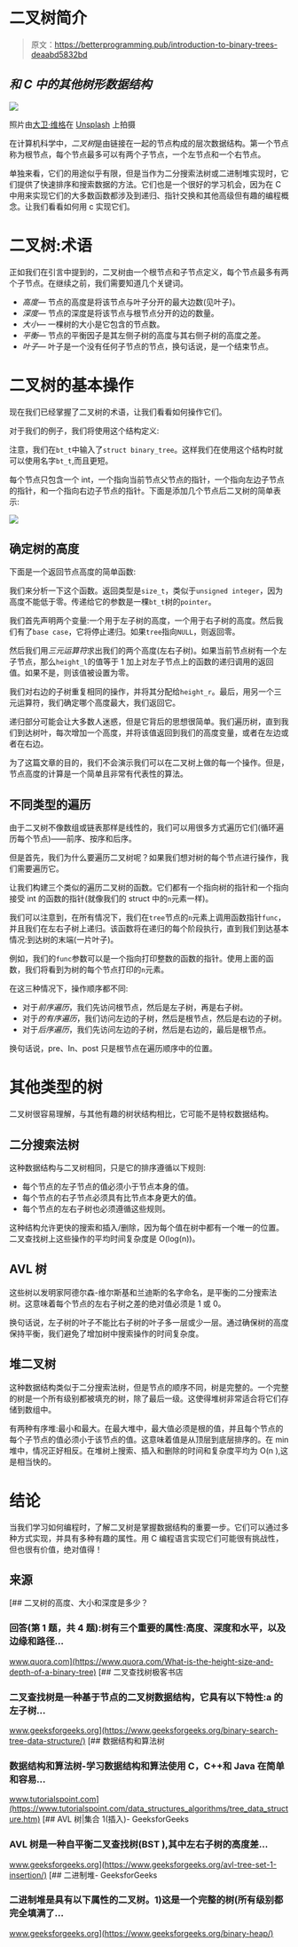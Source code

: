 # 二叉树简介

> 原文：<https://betterprogramming.pub/introduction-to-binary-trees-deaabd5832bd>

## *和 C 中的其他树形数据结构*

![](img/a8adf7485595e6ec030f256b4a3bd90a.png)

照片由[大卫·维格](https://unsplash.com/@davidvig?utm_source=unsplash&utm_medium=referral&utm_content=creditCopyText)在 [Unsplash](https://unsplash.com/search/photos/tree?utm_source=unsplash&utm_medium=referral&utm_content=creditCopyText) 上拍摄

在计算机科学中，*二叉树*是由链接在一起的节点构成的层次数据结构。第一个节点称为根节点，每个节点最多可以有两个子节点，一个左节点和一个右节点。

单独来看，它们的用途似乎有限，但是当作为二分搜索法树或二进制堆实现时，它们提供了快速排序和搜索数据的方法。它们也是一个很好的学习机会，因为在 C 中用来实现它们的大多数函数都涉及到递归、指针交换和其他高级但有趣的编程概念。让我们看看如何用 c 实现它们。

# 二叉树:术语

正如我们在引言中提到的，二叉树由一个根节点和子节点定义，每个节点最多有两个子节点。在继续之前，我们需要知道几个关键词。

*   *高度—* 节点的高度是将该节点与叶子分开的最大边数(见叶子)。
*   *深度—* 节点的深度是将该节点与根节点分开的边的数量。
*   *大小—* 一棵树的大小是它包含的节点数。
*   *平衡—* 节点的平衡因子是其左侧子树的高度与其右侧子树的高度之差。
*   *叶子—* 叶子是一个没有任何子节点的节点，换句话说，是一个结束节点。

# **二叉树的基本操作**

现在我们已经掌握了二叉树的术语，让我们看看如何操作它们。

对于我们的例子，我们将使用这个结构定义:

注意，我们在`bt_t`中输入了`struct binary_tree`。这样我们在使用这个结构时就可以使用名字`bt_t`,而且更短。

每个节点只包含一个 int，一个指向当前节点父节点的指针，一个指向左边子节点的指针，和一个指向右边子节点的指针。下面是添加几个节点后二叉树的简单表示:

![](img/bb14b83d2a7611839c8b089fdf942884.png)

## 确定树的高度

下面是一个返回节点高度的简单函数:

我们来分析一下这个函数。返回类型是`size_t`，类似于`unsigned integer`，因为高度不能低于零。传递给它的参数是一棵`bt_t`树的`pointer`。

我们首先声明两个变量:一个用于左子树的高度，一个用于右子树的高度。然后我们有了`base case`，它将停止递归。如果`tree`指向`NULL`，则返回零。

然后我们用*三元运算符*求出我们的两个高度(左右子树)。如果当前节点树有一个左子节点，那么`height_l`的值等于 1 加上对左子节点上的函数的递归调用的返回值。如果不是，则该值被设置为零。

我们对右边的子树重复相同的操作，并将其分配给`height_r`。最后，用另一个三元运算符，我们确定哪个高度最大，我们返回它。

递归部分可能会让大多数人迷惑，但是它背后的思想很简单。我们遍历树，直到我们到达树叶，每次增加一个高度，并将该值返回到我们的高度变量，或者在左边或者在右边。

为了这篇文章的目的，我们不会演示我们可以在二叉树上做的每一个操作。但是，节点高度的计算是一个简单且非常有代表性的算法。

## 不同类型的遍历

由于二叉树不像数组或链表那样是线性的，我们可以用很多方式遍历它们(循环遍历每个节点)——前序、按序和后序。

但是首先，我们为什么要遍历二叉树呢？如果我们想对树的每个节点进行操作，我们需要遍历它。

让我们构建三个类似的遍历二叉树的函数。它们都有一个指向树的指针和一个指向接受 int 的函数的指针(就像我们的 struct 中的`n`元素一样)。

我们可以注意到，在所有情况下，我们在`tree`节点的`n`元素上调用函数指针`func`，并且我们在左右子树上递归。该函数将在递归的每个阶段执行，直到我们到达基本情况:到达树的末端(一片叶子)。

例如，我们的`func`参数可以是一个指向打印整数的函数的指针。使用上面的函数，我们将看到为树的每个节点打印的`n`元素。

在这三种情况下，操作顺序都不同:

*   对于*前序遍历*，我们先访问根节点，然后是左子树，再是右子树。
*   对于*的有序遍历*，我们访问左边的子树，然后是根节点，然后是右边的子树。
*   对于*后序遍历*，我们先访问左边的子树，然后是右边的，最后是根节点。

换句话说，pre、In、post 只是根节点在遍历顺序中的位置。

# 其他类型的树

二叉树很容易理解，与其他有趣的树状结构相比，它可能不是特权数据结构。

## 二分搜索法树

这种数据结构与二叉树相同，只是它的排序遵循以下规则:

*   每个节点的左子节点的值必须小于节点本身的值。
*   每个节点的右子节点必须具有比节点本身更大的值。
*   每个节点的左右子树也必须遵循这些规则。

这种结构允许更快的搜索和插入/删除，因为每个值在树中都有一个唯一的位置。二叉查找树上这些操作的平均时间复杂度是 O(log(n))。

## AVL 树

这些树以发明家阿德尔森-维尔斯基和兰迪斯的名字命名，是平衡的二分搜索法树。这意味着每个节点的左右子树之差的绝对值必须是 1 或 0。

换句话说，左子树的叶子不能比右子树的叶子多一层或少一层。通过确保树的高度保持平衡，我们避免了增加树中搜索操作的时间复杂度。

## 堆二叉树

这种数据结构类似于二分搜索法树，但是节点的顺序不同，树是完整的。一个完整的树是一个所有级别都被填充的树，除了最后一级。这使得堆树非常适合将它们存储到数组中。

有两种有序堆:最小和最大。在最大堆中，最大值必须是根的值，并且每个节点的每个子节点的值必须小于该节点的值。这意味着值是从顶层到底层排序的。在 min 堆中，情况正好相反。在堆树上搜索、插入和删除的时间和复杂度平均为 O(n ),这是相当快的。

# 结论

当我们学习如何编程时，了解二叉树是掌握数据结构的重要一步。它们可以通过多种方式实现，并具有多种有趣的属性。用 C 编程语言实现它们可能很有挑战性，但也很有价值，绝对值得！

## 来源

[](https://www.quora.com/What-is-the-height-size-and-depth-of-a-binary-tree) [## 二叉树的高度、大小和深度是多少？

### 回答(第 1 题，共 4 题):树有三个重要的属性:高度、深度和水平，以及边缘和路径…

www.quora.com](https://www.quora.com/What-is-the-height-size-and-depth-of-a-binary-tree) [](https://www.geeksforgeeks.org/binary-search-tree-data-structure/) [## 二叉查找树极客书店

### 二叉查找树是一种基于节点的二叉树数据结构，它具有以下特性:a 的左子树…

www.geeksforgeeks.org](https://www.geeksforgeeks.org/binary-search-tree-data-structure/) [](https://www.tutorialspoint.com/data_structures_algorithms/tree_data_structure.htm) [## 数据结构和算法树

### 数据结构和算法树-学习数据结构和算法使用 C，C++和 Java 在简单和容易…

www.tutorialspoint.com](https://www.tutorialspoint.com/data_structures_algorithms/tree_data_structure.htm) [](https://www.geeksforgeeks.org/avl-tree-set-1-insertion/) [## AVL 树|集合 1(插入)- GeeksforGeeks

### AVL 树是一种自平衡二叉查找树(BST ),其中左右子树的高度差…

www.geeksforgeeks.org](https://www.geeksforgeeks.org/avl-tree-set-1-insertion/) [](https://www.geeksforgeeks.org/binary-heap/) [## 二进制堆- GeeksforGeeks

### 二进制堆是具有以下属性的二叉树。1)这是一个完整的树(所有级别都完全填满了…

www.geeksforgeeks.org](https://www.geeksforgeeks.org/binary-heap/)